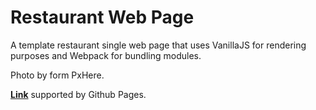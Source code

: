 # Restaurant Web Page

A template restaurant single web page that uses VanillaJS for rendering purposes and Webpack for bundling modules.

Photo by form PxHere.

**[Link](https://lachoaiphan.github.io/Restaurant-Page/)** supported by Github Pages.
